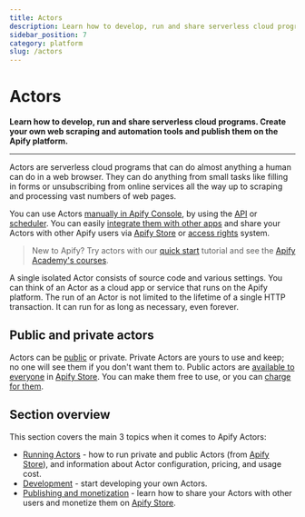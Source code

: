 ```yaml
---
title: Actors
description: Learn how to develop, run and share serverless cloud programs. Create your own web scraping and automation tools and publish them on the Apify platform.
sidebar_position: 7
category: platform
slug: /actors
---
```


# Actors

**Learn how to develop, run and share serverless cloud programs. Create your own web scraping and automation tools and publish them on the Apify platform.**

---

Actors are serverless cloud programs that can do almost anything a human can do in a web browser. They can do anything from small tasks like filling in forms or unsubscribing from online services all the way up to scraping and processing vast numbers of web pages.

You can use Actors [manually in Apify Console](https://console.apify.com/actors), by using the [API](/api/v2) or [scheduler](../schedules.md). You can easily [integrate them with other apps](../integrations/index.md) and share your Actors with other Apify users via [Apify Store](https://apify.com/store) or [access rights](./collaboration/access-rights) system.

> New to Apify? Try actors with our [quick start](../index.mdx) tutorial and see the [Apify Academy's courses](/academy).

A single isolated Actor consists of source code and various settings. You can think of an Actor as a cloud app or service that runs on the Apify platform. The run of an Actor is not limited to the lifetime of a single HTTP transaction. It can run for as long as necessary, even forever.

## Public and private actors

Actors can be [public](./actors/running/actors-in-store) or private. Private Actors are yours to use and keep; no one will see them if you don't want them to. Public actors are [available to everyone](./running/store.md) in [Apify Store](https://apify.com/store). You can make them free to use, or you can [charge for them](https://blog.apify.com/make-regular-passive-income-developing-web-automation-actors-b0392278d085/).

## Section overview

This section covers the main 3 topics when it comes to Apify Actors:

- [Running Actors](./actors/running) - how to run private and public Actors (from [Apify Store](https://apify.com/store)), and information about Actor configuration, pricing, and usage cost.
- [Development](./actors/development) - start developing your own Actors.
- [Publishing and monetization](./actors/publishing) - learn how to share your Actors with other users and monetize them on [Apify Store](https://apify.com/store).

